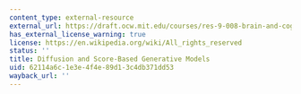 ```yaml
---
content_type: external-resource
external_url: https://draft.ocw.mit.edu/courses/res-9-008-brain-and-cognitive-sciences-computational-tutorials/pages/diffusion-and-score-based-generative-models/
has_external_license_warning: true
license: https://en.wikipedia.org/wiki/All_rights_reserved
status: ''
title: Diffusion and Score-Based Generative Models
uid: 62114a6c-1e3e-4f4e-89d1-3c4db371dd53
wayback_url: ''
---
```

